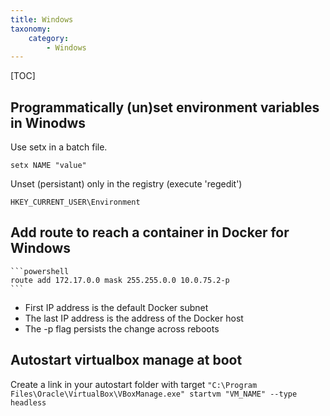 ```yaml
---
title: Windows
taxonomy:
    category:
        - Windows
---
```


[TOC]

## Programmatically (un)set environment variables in Winodws

Use setx in a batch file.

```batch
setx NAME "value"
```

Unset (persistant) only in the registry (execute 'regedit')
```
HKEY_CURRENT_USER\Environment
```

## Add route to reach a container in Docker for Windows

	```powershell
    route add 172.17.0.0 mask 255.255.0.0 10.0.75.2-p
    ```

- First IP address is the default Docker subnet
- The last IP address is the address of the Docker host
- The -p flag persists the change across reboots

## Autostart virtualbox manage at boot

Create a link in your autostart folder with target `"C:\Program Files\Oracle\VirtualBox\VBoxManage.exe" startvm "VM_NAME" --type headless`